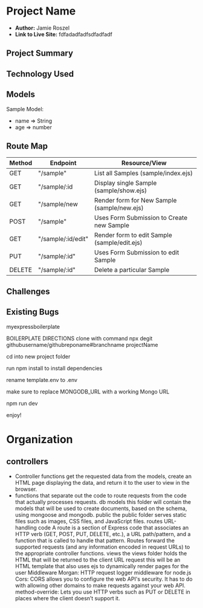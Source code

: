 # Project Name

- **Author:** Jamie Roszel
- **Link to Live Site:** fdfadadfadfsdfadfadf


## Project Summary



## Technology Used


## Models

Sample Model:
 - name => String
 - age => number


## Route Map

| Method | Endpoint | Resource/View |
|--------|----------|---------------|
|GET| "/sample" | List all Samples (sample/index.ejs) |
|GET| "/sample/:id | Display single Sample (sample/show.ejs)|
|GET| "/sample/new | Render form for New Sample (sample/new.ejs)|
|POST| "/sample" | Uses Form Submission to Create new Sample |
|GET| "/sample/:id/edit" | Render form to edit Sample (sample/edit.ejs)|
|PUT| "/sample/:id" | Uses Form Submission to edit Sample |
|DELETE| "/sample/:id" | Delete a particular Sample |


## Challenges


## Existing Bugs

myexpressboilerplate

BOILERPLATE DIRECTIONS
clone with command npx degit githubusername/githubreponame#branchname projectName

cd into new project folder

run npm install to install dependencies

rename template.env to .env

make sure to replace MONGODB_URL with a working Mongo URL

npm run dev

enjoy!

# Organization
## controllers
* Controller functions get the requested data from the models, create an HTML page displaying the data, and return it to the user to view in the browser.
* functions that separate out the code to route requests from the code that actually processes requests.
db
models
this folder will contain the models that will be used to create documents, based on the schema, using mongoose and mongodb.
public
the public folder serves static files such as images, CSS files, and JavaScript files.
routes
URL-handling code
A route is a section of Express code that associates an HTTP verb (GET, POST, PUT, DELETE, etc.), a URL path/pattern, and a function that is called to handle that pattern.
Routes forward the supported requests (and any information encoded in request URLs) to the appropriate controller functions.
views
the views folder holds the HTML that will be returned to the client URL request
this will be an HTML template that also uses ejs to dynamically render pages for the user
Middleware
Morgan: HTTP request logger middleware for node.js
Cors: CORS allows you to configure the web API's security. It has to do with allowing other domains to make requests against your web API.
method-override: Lets you use HTTP verbs such as PUT or DELETE in places where the client doesn’t support it.
